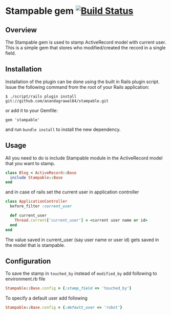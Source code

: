 Stampable gem [![Build Status](https://secure.travis-ci.org/anandagrawal84/stampable.png?branch=master)](http://travis-ci.org/anandagrawal84/stampable)
=============

Overview
--------

The Stampable gem is used to stamp ActiveRecord model with current user. This is a simple gem that stores who modified/created the record in a single field.


Installation
------------

Installation of the plugin can be done using the built in Rails plugin script. Issue the following
command from the root of your Rails application:

    $ ./script/rails plugin install git://github.com/anandagrawal84/stampable.git

or add it to your Gemfile:

    gem 'stampable'

and run `bundle install` to install the new dependency.

Usage
-----
All you need to do is include Stampable module in the ActiveRecord model that you want to stamp.

```ruby
class Blog < ActiveRecord::Base
  include Stampable::Base
end
```

and in case of rails set the current user in application controller

```ruby
class ApplicationController
  before_filter :current_user

  def current_user
    Thread.current['current_user'] = <current user name or id>
  end
end
```

The value saved in current_user (say user name or user id) gets saved in the model that is stampable.

Configuration
-------------
To save the stamp in `touched_by` instead of `modified_by` add following to environment.rb file

```ruby
Stampable::Base.config = {:stamp_field => 'touched_by'}
```

To specify a default user add following

```ruby
Stampable::Base.config = {:default_user => 'robot'}
```
